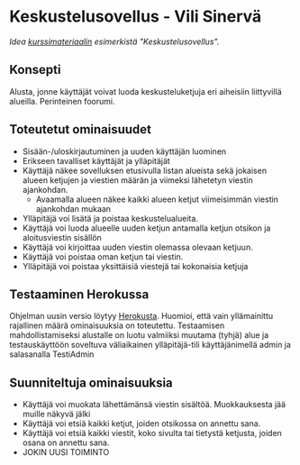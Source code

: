 # Keskustelusovellus - Vili Sinervä
*Idea [kurssimateriaalin](https://hy-tsoha.github.io/materiaali/aiheen_valinta/) esimerkistä "Keskustelusovellus".* 

## Konsepti

Alusta, jonne käyttäjät voivat luoda keskusteluketjuja eri aiheisiin liittyvillä alueilla. Perinteinen foorumi.

## Toteutetut ominaisuudet
* Sisään-/uloskirjautuminen ja uuden käyttäjän luominen
* Erikseen tavalliset käyttäjät ja ylläpitäjät
* Käyttäjä näkee sovelluksen etusivulla listan alueista sekä jokaisen alueen ketjujen ja viestien määrän ja viimeksi lähetetyn viestin ajankohdan.
	* Avaamalla alueen näkee kaikki alueen ketjut viimeisimmän viestin ajankohdan mukaan
* Ylläpitäjä voi lisätä ja poistaa keskustelualueita.
* Käyttäjä voi luoda alueelle uuden ketjun antamalla ketjun otsikon ja aloitusviestin sisällön
* Käyttäjä voi kirjoittaa uuden viestin olemassa olevaan ketjuun.
* Käyttäjä voi poistaa oman ketjun tai viestin.
* Ylläpitäjä voi poistaa yksittäisiä viestejä tai kokonaisia ketjuja

## Testaaminen Herokussa
Ohjelman uusin versio löytyy [Herokusta](https://secure-thicket-61219.herokuapp.com/). Huomioi, että vain yllämainittu rajallinen määrä ominaisuuksia on toteutettu. Testaamisen mahdollistamiseksi alustalle on luotu valmiiksi muutama (tyhjä) alue ja testauskäyttöön soveltuva väliaikainen ylläpitäjä-tili käyttäjänimellä admin ja salasanalla TestiAdmin

## Suunniteltuja ominaisuuksia
* Käyttäjä voi muokata lähettämänsä viestin sisältöä. Muokkauksesta jää muille näkyvä jälki
* Käyttäjä voi etsiä kaikki ketjut, joiden otsikossa on annettu sana.
* Käyttäjä voi etsiä kaikki viestit, koko sivulta tai tietystä ketjusta, joiden osana on annettu sana.
* JOKIN UUSI TOIMINTO
